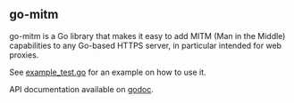 ## go-mitm

go-mitm is a Go library that makes it easy to add MITM (Man in the Middle) capabilities to any Go-based HTTPS server, in particular intended for web proxies.

See [example_test.go](mitm/example_test.go) for an example on how to use it.

API documentation available on [godoc](https://godoc.org/github.com/getlantern/go-mitm/mitm).
